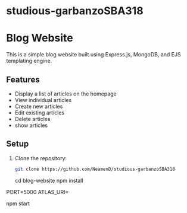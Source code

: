 # studious-garbanzoSBA318

# Blog Website

This is a simple blog website built using Express.js, MongoDB, and EJS templating engine.

## Features

- Display a list of articles on the homepage
- View individual articles
- Create new articles
- Edit existing articles
- Delete articles
- show articles

## Setup

1. Clone the repository:

   ```bash
   git clone https://github.com/NeamenD/studious-garbanzoSBA318
   ```

   cd blog-website
   npm install

PORT=5000
ATLAS_URI=<mongodb-uri>

npm start
